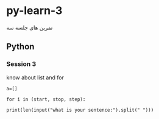 # py-learn-3
تمرین های جلسه سه
## Python

### Session 3
know about list and for 
```
a=[]

for i in (start, stop, step):

print(len(input("what is your sentence:").split(" ")))
```
